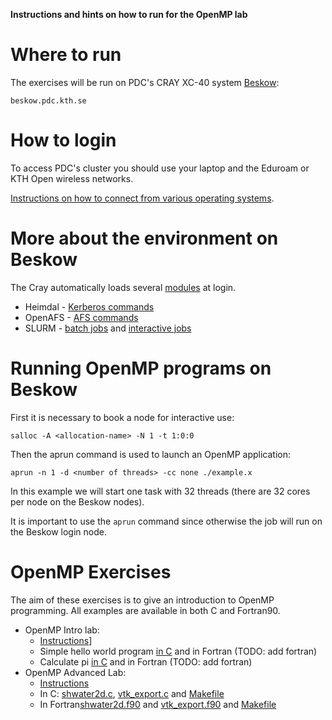 **Instructions and hints on how to run for the OpenMP lab**

# Where to run

The exercises will be run on PDC's CRAY XC-40 system [Beskow](https://www.pdc.kth.se/hpc-services/computing-systems):

```
beskow.pdc.kth.se
```

# How to login

To access PDC's cluster you should use your laptop and the Eduroam or KTH Open wireless networks.

[Instructions on how to connect from various operating systems](https://www.pdc.kth.se/support/documents/login/login.html).


# More about the environment on Beskow

The Cray automatically loads several [modules](https://www.pdc.kth.se/support/documents/run_jobs/job_scheduling.html#accessing-software) at login.

- Heimdal - [Kerberos commands](https://www.pdc.kth.se/support/documents/login/login.html#general-information-about-kerberos)
- OpenAFS - [AFS commands](https://www.pdc.kth.se/support/documents/data_management/afs.html)
- SLURM -  [batch jobs](https://www.pdc.kth.se/support/documents/run_jobs/queueing_jobs.html) and [interactive jobs](https://www.pdc.kth.se/support/documents/run_jobs/run_interactively.html)


# Running OpenMP programs on Beskow

First it is necessary to book a node for interactive use:

```
salloc -A <allocation-name> -N 1 -t 1:0:0
```

Then the aprun command is used to launch an OpenMP application:

```
aprun -n 1 -d <number of threads> -cc none ./example.x
```

In this example we will start one task with 32 threads (there are 32 cores per node on the Beskow nodes).

It is important to use the `aprun` command since otherwise the job will run on the Beskow login node.

# OpenMP Exercises

The aim of these exercises is to give an introduction to OpenMP programming. 
All examples are available in both C and Fortran90.

- OpenMP Intro lab: 
  - [Instructions](intro_lab/OpenMPlab-assigment.pdf)]
  - Simple hello world program [in C](intro_lab/hello.c) and in Fortran (TODO: add fortran)
  - Calculate pi [in C](intro_lab/pi.c) and in Fortran (TODO: add fortran)
- OpenMP Advanced Lab: 
  - [Instructions](advanced_lab/ompproj.pdf)
  - In C: [shwater2d.c](advanced_lab/c/shwater2d.c), [vtk_export.c](advanced_lab/c/vtk_export.c) and [Makefile](advanced_lab/c/Makefile)
  - In Fortran[shwater2d.f90](advanced_lab/f90/shwater2d.f90) and [vtk_export.f90](advanced_lab/f90/vtk_export.f90) and [Makefile](advanced_lab/f90/Makefile)





